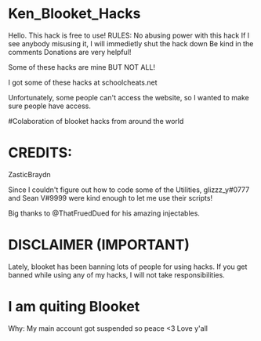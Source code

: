# Ken_Blooket_Hacks
Hello.  This hack is free to use!
RULES:
No abusing power with this hack
If I see anybody misusing it, I will immedietly shut the hack down 
Be kind in the comments
Donations are very helpful!

Some of these hacks are mine BUT NOT ALL!

I got some of these hacks at schoolcheats.net

Unfortunately, some people can't access the website, so I wanted to make sure people have access.

#Colaboration of blooket hacks from around the world


# CREDITS:

ZasticBraydn

Since I couldn't figure out how to code some of the Utilities, glizzz_y#0777 and Sean V#9999 were kind enough to let me use their scripts!

Big thanks to @ThatFruedDued for his amazing injectables.

# DISCLAIMER (IMPORTANT)

Lately, blooket has been banning lots of people for using hacks.  If you get banned while using any of my hacks, I will not take responsibilities.

# I am quiting Blooket

Why: My main account got suspended so peace <3
Love y'all
